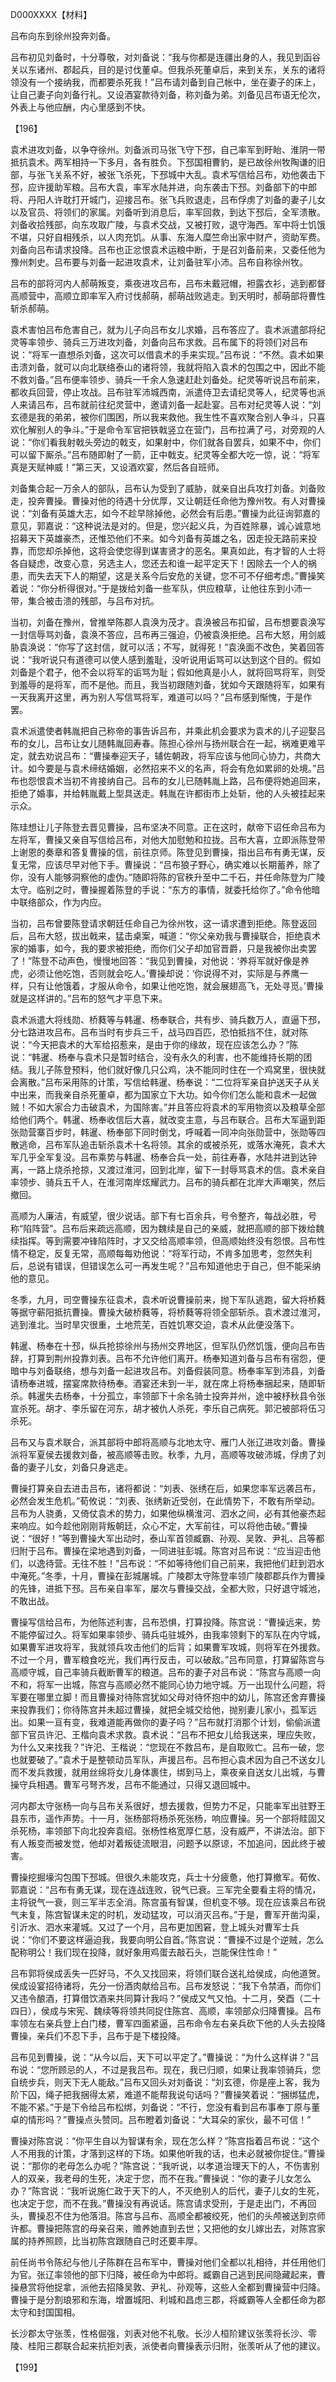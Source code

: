 D000XXXX【材料】

吕布向东到徐州投奔刘备。

吕布初见刘备时，十分尊敬，对刘备说：“我与你都是连疆出身的人，我见到函谷关以东诸州、郡起兵，目的是讨伐董卓。但我杀死董卓后，来到关东，关东的诸将领没有一个接纳我，而都要杀死我！”吕布请刘备到自己帐中，坐在妻子的床上，让自己妻子向刘备行礼。又设酒宴款待刘备，称刘备为弟。刘备见吕布语无伦次，外表上与他应酬，内心里感到不快。

【196】



袁术进攻刘备，以争夺徐州。刘备派司马张飞守下邳，自己率军到盱眙、淮阴一带抵抗袁术。两军相持一下多月，各有胜负。下邳国相曹豹，是已故徐州牧陶谦的旧部，与张飞关系不好，被张飞杀死，下邳城中大乱。袁术写信给吕布，劝他袭击下邳，应许援助军粮。吕布大袁，率军水陆并进，向东袭击下邳。刘备部下的中郎将、丹阳人许耽打开城门，迎接吕布。张飞兵败退走，吕布俘虏了刘备的妻子儿女以及官员、将领们的家属。刘备听到消息后，率军回救，到达下邳后，全军溃散。刘备收拾残部，向东攻取广陵，与袁术交战，又被打败，退守海西。军中将士饥饿不堪，只好自相残杀，以人肉充饥。从事、东海人糜竺命出家中财产，资助军费。刘备向吕布请求投降。吕布也正忿恨袁术运粮中断，于是召刘备前来，又委任他为豫州刺史。吕布要与刘备一起进攻袁术，让刘备驻军小沛。吕布自称徐州牧。

吕布的部将河内人郝萌叛变，乘夜进攻吕布，吕布未戴冠帽，袒露衣衫，逃到都督高顺营中，高顺立即率军入府讨伐郝萌，郝萌战败逃走。到天明时，郝萌部将曹性斩杀郝萌。



袁术害怕吕布危害自己，就为儿子向吕布女儿求婚，吕布答应了。袁术派遣部将纪灵等率领步、骑兵三万进攻刘备，刘备向吕布求救。吕布属下的将领们对吕布说：“将军一直想杀刘备，这次可以借袁术的手来实现。”吕布说：“不然。袁术如果击溃刘备，就可以向北联络泰山的诸将领，我就将陷入袁术的包围之中，因此不能不救刘备。”吕布便率领步、骑兵一千余人急速赶赴刘备处。纪灵等听说吕布前来，都收兵回营，停止攻战。吕布驻军沛城西南，派遣侍卫去请纪灵等人，纪灵等也派人来请吕布，吕布就前往纪灵营中，邀请刘备一起赴宴。吕布对纪灵等人说：“刘玄德是我的弟弟，被你们围困，所以我来救他。我生性不喜欢聚合别人争斗，只喜欢化解别人的争斗。”于是命令军官把铁戟竖立在营门，吕布拉满了弓，对旁观的人说：“你们看我射戟头旁边的戟支，如果射中，你们就各自罢兵，如果不中，你们可以留下厮杀。”吕布随即射了一箭，正中戟支。纪灵等全都大吃一惊，说：“将军真是天赋神威！”第三天，又设酒欢宴，然后各自班师。



刘备集合起一万余人的部队，吕布认为受到了威胁，就亲自出兵攻打刘备。刘备败走，投奔曹操。曹操对他的待遇十分优厚，又让朝廷任命他为豫州牧。有人对曹操说：“刘备有英雄大志，如今不趁早除掉他，必然会有后患。”曹操为此征询郭嘉的意见，郭嘉说：“这种说法是对的。但是，您兴起义兵，为百姓除暴，诚心诚意地招募天下英雄豪杰，还惟恐他们不来。如今刘备有英雄之名，因走投无路前来投靠，而您却杀掉他，这将会使您得到谋害贤才的恶名。果真如此，有才智的人士将各自疑虑，改变心意，另选主人，您还去和谁一起平定天下！因除去一个人的祸患，而失去天下人的期望，这是关系今后安危的关键，您不可不仔细考虑。”曹操笑着说：“你分析得很对。”于是拨给刘备一些军队，供应粮草，让他往东到小沛一带，集合被击溃的残部，与吕布对抗。

当初，刘备在豫州，曾推举陈郡人袁涣为茂才。袁涣被吕布扣留，吕布想要袁涣写一封信辱骂刘备，袁涣不答应，吕布再三强迫，仍被袁涣拒绝。吕布大怒，用剑威胁袁涣说：“你写了这封信，就可以活；不写，就得死！”袁涣面不改色，笑着回答说：“我听说只有道德可以使人感到羞耻，没听说用诟骂可以达到这个目的。假如刘备是个君子，他不会以将军的诟骂为耻；假如他真是小人，就将回骂将军，则受到羞辱的是将军，而不是他。而且，我当初跟随刘备，犹如今天跟随将军，如果有一天我离开这里，再为别人写信骂将军，难道可以吗？”吕布感到惭愧，于是作罢。



袁术派遣使者韩胤把自己称帝的事告诉吕布，并乘此机会要求为袁术的儿子迎娶吕布的女儿，吕布让女儿随韩胤回寿春。陈担心徐州与扬州联合在一起，祸难更难平定，就去劝说吕布：“曹操奉迎天子，辅佐朝政，将军应该与他同心协力，共商大计。如今要是与袁术缔结婚姻，必然招来不义的名声，将会有危如累卵的处境。”吕布也怨恨袁术当初不肯接纳自己。吕布的女儿已随韩胤上路，吕布便将她追回来，拒绝了婚事，并给韩胤戴上型具送走。韩胤在许都街市上处斩，他的人头被挂起来示众。



陈珪想让儿子陈登去晋见曹操，吕布坚决不同意。正在这时，献帝下诏任命吕布为左将军，曹操又亲自写信给吕布，对他大加慰勉和拉拢。吕布大喜，立即派陈登带上谢恩的奏章和答复曹操的信，前往京师。陈登见到曹操，指出吕布有勇无谋，反复无常，应该尽早对他下手。曹操说：“吕布狼子野心，确实难以长期蓄养，除了你，没有人能够洞察他的虚伪。”随即将陈的官秩升至中二千石，并任命陈登为广陵太守。临别之时，曹操握着陈登的手说：“东方的事情，就委托给你了。”命令他暗中联络部众，作为内应。



当初，吕布曾要陈登请求朝廷任命自己为徐州牧，这一请求遭到拒绝。陈登返回后，吕布大怒，拔出戟来，猛击桌案，喊道：“你父亲劝我与曹操联合，拒绝袁术家的婚事，如今，我的要求被拒绝，而你们父子却加官晋爵，只是我被你出卖罢了！”陈登不动声色，慢慢地回答：“我见到曹操，对他说：‘养将军就好像是养虎，必须让他吃饱，否则就会吃人。’曹操却说：‘你说得不对，实际是与养鹰一样，只有让他饿着，才服从命令，如果让他吃饱，就会展翅高飞，无处寻觅。’曹操就是这样讲的。”吕布的怒气才平息下来。



袁术派遣大将线勋、桥蕤等与韩暹、杨奉联合，共有步、骑兵数万人，直逼下邳，分七路进攻吕布。吕布当时有步兵三千，战马四百匹，恐怕抵挡不住，就对陈说：“今天把袁术的大军给招惹来，是由于你的缘故，现在应该怎么办？”陈说：“韩暹、杨奉与袁术只是暂时结合，没有永久的利害，也不能维持长期的团结。我儿子陈登预料，他们就好像几只公鸡，决不能同时住在一个鸡窝里，很快就会离散。”吕布采用陈的计策，写信给韩暹、杨奉说：“二位将军亲自护送天子从关中出来，而我亲自杀死董卓，都为国家立下大功。如今你们怎么能和袁术一起做贼！不如大家合力击破袁术，为国除害。”并且答应将袁术的军用物资以及粮草全部给他们两个。韩暹、杨奉收信后大喜，就改变主意，与吕布联合。吕布大军逼到距张勋营寨百步时，韩暹、杨奉部下同时倒戈，呼喊着一同冲向张勋营中，张勋等四散逃命，吕布军队追击斩杀袁术十名将领。其余的或被杀死，或落水淹死，袁术大军几乎全军复没。吕布乘势与韩暹、杨奉合兵一处，前往寿春，水陆并进到达钟离，一路上烧杀抢掠，又渡过淮河，回到北岸，留下一封辱骂袁术的信。袁术亲自率领步、骑兵五千人，在淮河南岸炫耀武力。吕布的骑兵都在北岸大声嘲笑，然后撤回。



高顺为人廉洁，有威望，很少说话。部下有七百余兵，号令整齐，每战必胜，号称“陷阵营”。吕布后来疏远高顺，因为魏续是自己的亲威，就把高顺的部下拨给魏续指挥。等到需要冲锋陷阵时，才又交给高顺率领，但高顺始终没有怨恨。吕布性情不稳定，反复无常，高顺每每劝他说：“将军行动，不肯多加思考，忽然失利后，总说有错误，但错误怎么可一再发生呢？”吕布知道他忠于自己，但不能采纳他的意见。



冬季，九月，司空曹操东征袁术，袁术听说曹操前来，抛下军队逃跑，留大将桥蕤等据守蕲阳抵抗曹操。曹操大破桥蕤等，将桥蕤等将领全部斩杀。袁术渡过淮河，逃到淮北。当时旱灾很重，土地荒芜，百姓饥寒交迫，袁术从此便没落下。



韩暹、杨奉在十邳，纵兵抢掠徐州与扬州交界地区，但军队仍然饥饿，便向吕布告辞，打算到荆州投靠刘表。吕布不允许他们离开。杨奉知道刘备与吕布有宿怨，便暗中与刘备联络，想与刘备一起进攻吕布。刘备假装同意。杨奉率军到沛县，刘备请杨奉进城，摆宴席款待杨奉。酒宴还未到一半，就在席上将杨奉捆起来，随即斩杀。韩暹失去杨奉，十分孤立，率领部下十余名骑士投奔并州，途中被杼秋县令张宣杀死。胡才、李乐留在河东，胡才被仇人杀死，李乐自己病死。郭汜被部将伍习杀死。



吕布又与袁术联合，派其部将中郎将高顺与北地太守、雁门人张辽进攻刘备。曹操派将军夏侯去援救刘备，被高顺等击败。秋季，九月，高顺等攻破沛城，俘虏了刘备的妻子儿女，刘备只身逃走。



曹操打算亲自去进击吕布，诸将都说：“刘表、张绣在后，如果您率军远袭吕布，必然会发生危机。”荀攸说：“刘表、张绣新近受创，在此情势下，不敢有所举动。吕布为人骁勇，又倚仗袁术的势力，如果他纵横淮河、泗水之间，必有其他豪杰起来响应。如今趁他刚刚背叛朝廷，众心不定，大军前往，可以将他击破。”曹操说：“很好！”等到曹操大军出动时，泰山军首领臧霸、孙观、吴敦、尹礼、吕等都归附于吕布。曹操在梁地遇到刘备，一同进驻彭城。陈宫对吕布说：“应当迎击他们，以逸待营。无往不胜！”吕布说：“不如等待他们自己前来，我把他们赶到泗水中淹死。”冬季，十月，曹操在彭城屠城。广陵郡太守陈登率领广陵郡郡兵作为曹操的先锋，进抵下邳。吕布亲自率军，屡次与曹操交战，全都大败，只好退守城池，不敢出战。



曹操写信给吕布，为他陈述利害，吕布恐惧，打算投降。陈宫说：“曹操远来，势不能停留过久。将军如果率领步、骑兵屯驻城外，由我率领剩下的军队在内守城，如果曹军进攻将军，我就领兵攻击他们的后背；如果曹军攻城，则将军在外援救。不过一个月，曹军粮食吃光，我们再行反击，可以破敌。”吕布同意，打算留陈宫与高顺守城，自己率骑兵截断曹军的粮道。吕布的妻子对吕布说：“陈宫与高顺一向不和，将军一出城，陈宫与高顺必然不能同心协力地守城。万一出现什么问题，将军要在哪里立脚！而且曹操对待陈宫犹如父母对待怀抱中的幼儿，陈宫还舍弃曹操来投靠我们；你待陈宫并未超过曹操，就把全城交给他，抛别妻儿家小，孤军远出。如果一亘有变，我难道能再做你的妻子吗？”吕布就打消那个计划，偷偷派遣部下官员许汜、王楷向袁术求救。袁术说：“吕布不把女儿给我送来，理应失败，为什么又来找我？”许汜、王楷说：“您现在不救吕布，是自取败亡。吕布一破，您也就要破了。”袁术于是整顿动员军队，声援吕布。吕布担心袁术因为自己不送女儿而不发兵救援，就用丝绵将女儿身体裹住，绑到马上，乘夜亲自送女儿出城，与曹操守兵相遇。曹军弓弩齐发，吕布不能通过，只得又退回城中。



河内郡太守张杨一向与吕布关系很好，想去援救，但势力不足，只能率军出驻野王县东市，遥作声势。十一月，张杨部将杨杀死张杨，响应曹操。另一个部将眭固又杀死杨，率领部下向北投奔袁绍。张杨性格宽厚仁慈，没有威严，不讲法治。部下有人叛变而被发觉，他却对着叛徒流眼泪，问题予以原谅，不加追问，因此终于被害。



曹操挖掘壕沟包围下邳城。但很久未能攻克，兵士十分疲惫，他打算撤军。荀攸、郭嘉说：“吕布有勇无谋，现在连战连败，锐气已衰。三军完全要看主将的情况，主将锐气一衰，则三军半志全消。陈宫虽有智谋，但机变不够。现在应该乘吕布锐气未复，陈宫智谋未定的时机，发动猛攻，可以消灭吕布。”于是，曹军开凿沟渠，引沂水、泗水来灌城。又过了一个月，吕布更加困窘，登上城头对曹军士兵说：“你们不要这样逼迫我，我要向明公自首。”陈宫说：“曹操不过是个逆贼，怎么配称明公！我们现在投降，就好象用鸡蛋去敲石头，岂能保住性命！”



吕布郭将侯成丢失一匹好马，不久又找回来，将领们联合送礼给侯成，向他道贺。侯成设宴招待诸将，先分一份酒肉献给吕布。吕布发怒说：“我下令禁酒，而你们又违令酿酒，打算借饮酒来共同算计我吗？”侯成又气又怕。十二月，癸酉（二十四日），侯成与宋宪、魏续等将领共同捉住陈宫、高顺，率领部众归降曹操。吕布率领左右亲兵登上白门楼，曹军四面紧逼，吕布命令左右亲兵砍下他的人头去投降曹操，亲兵们不忍下手，吕布于是下楼投降。



吕布见到曹操，说：“从今以后，天下可以平定了。”曹操说：“为什么这样讲？”吕布说：“您所顾忌的人，不过是我吕布。现在，我已归顺，如果让我率领骑兵，您自统步兵，则天下无人能敌。”吕布又回头对刘备说：“刘玄德，你是座上客，我为阶下囚，绳子把我捆得太紧，难道不能帮我说句话吗？”曹操笑着说：“捆绑猛虎，不能不紧。”于是下令给吕布松绑，刘备说：“不行，您没有看到吕布事奉丁原与董卓的情形吗？”曹操点头赞同。吕布瞪着刘备说：“大耳朵的家伙，最不可信！”



曹操对陈宫说：“你平生自以为智谋有余，现在怎么样？”陈宫指着吕布说：“这个人不用我的计策，才落到这样的下场。如果他听我的话，也未必就被你捉住。”曹操说：“那你的老母怎么办呢？”陈宫说：“我听说，以孝道治理天下的人，不伤害别人的双亲，我老母的生死，决定于您，而不在我。”曹操说：“你的妻子儿女怎么办？”陈宫说：“我听说施仁政于天下的人，不灭绝别人的后代，妻子儿女的生死，也决定于您，而不在我。”曹操没有再说话。陈宫请求受刑，于是走出门，不再回头，曹操忍不住为他落泪。陈宫与吕布、高顺全都被绞死，他们的头颅被送到京师许都。曹操把陈宫的母亲召来，赡养她直到去世；又把他的女儿嫁出去，对陈宫家属的持养照顾，比当初陈宫跟随自己时还要丰厚。

前任尚书令陈纪与他儿子陈群在吕布军中，曹操对他们全都以礼相待，并任用他们为官。张辽率领他的部下归降，被任命为中郎将。臧霸自己逃到民间隐藏起来，曹操悬赏将他捉拿，派他去招降吴敦、尹礼、孙观等，这些人全都到曹操营中归降。曹操于是分割琅邪和东海，增置城阳、利城和昌虑三郡，将臧霸等人全都任命为郡太守和封国国相。



长沙郡太守张羡，性格倔强，刘表对他不礼敬。长沙人桓阶建议张羡将长沙、零陵、桂阳三郡联合起来抗拒刘表，派使者向曹操表示归附，张羡听从了他的建议。



【199】













